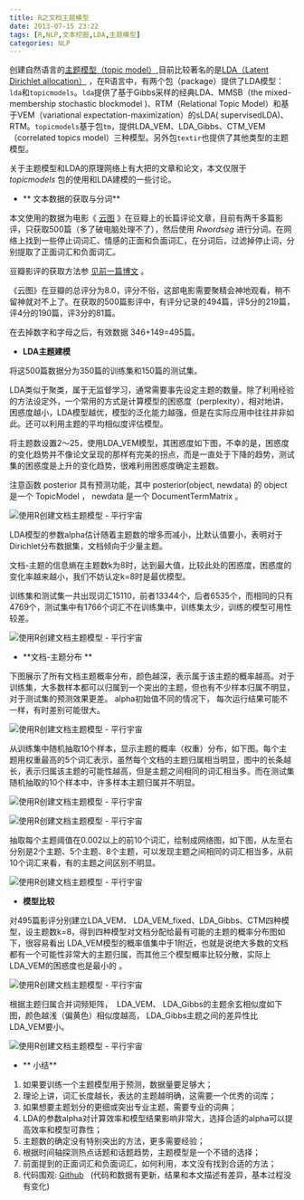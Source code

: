 ```yaml
---
title: R之文档主题模型
date: 2013-07-15 23:22
tags: [R,NLP,文本挖掘,LDA,主题模型]
categories: NLP
---
```

创建自然语言的[主题模型（topic model）](https://en.wikipedia.org/wiki/Topic_model),目前比较著名的是[LDA（Latent Dirichlet allocation）](https://en.wikipedia.org/wiki/Latent_Dirichlet_allocation) ，在R语言中，有两个包（package）提供了LDA模型：`lda`和`topicmodels`。`lda`提供了基于Gibbs采样的经典LDA、MMSB（the mixed-membership stochastic blockmodel )、RTM（Relational Topic Model）和基于VEM（variational expectation-maximization）的sLDA( supervisedLDA)、RTM。`topicmodels`基于包`tm`，提供LDA\_VEM、LDA\_Gibbs、CTM_VEM（correlated topics model）三种模型。另外包`textir`也提供了其他类型的主题模型。
<!--more-->
关于主题模型和LDA的原理网络上有大把的文章和论文，本文仅限于 _topicmodels_ 包的使用和LDA建模的一些讨论。

*   ** 文本数据的获取与分词**

本文使用的数据为电影《 [云图](http://movie.douban.com/subject/3530403/) 》在豆瓣上的长篇评论文章，目前有两千多篇影评，只获取500篇（多了破电脑处理不了），然后使用 _Rwordseg_ 进行分词。在网络上找到一些停止词词汇、情感的正面和负面词汇，在分词后，过滤掉停止词，分别提取了正面词汇和负面词汇。

豆瓣影评的获取方法参 [见前一篇博文](http://qxde01.blog.163.com/blog/static/6733574420132915952828/) 。

《云图》在豆瓣的总评分为8.0，评分不俗，这部电影需要聚精会神地观看，稍不留神就对不上了。在获取的500篇影评中，有评分记录的494篇，评5分的219篇，评4分的190篇，评3分的81篇。

在去掉数字和字母之后，有效数据 346+149=495篇。

*   **LDA主题建模**

将这500篇数据分为350篇的训练集和150篇的测试集。

LDA类似于聚类，属于无监督学习，通常需要事先设定主题的数量。除了利用经验的方法设定外，一个常用的方式是计算模型的困惑度（perplexity），相对地讲，困惑度越小，LDA模型越优，模型的泛化能力越强，但是在实际应用中往往并非如此。还可以利用主题的平均相似度评估模型。

将主题数设置2～25，使用LDA_VEM模型，其困惑度如下图，不幸的是，困惑度的变化趋势并不像论文呈现的那样有完美的拐点，而是一直处于下降的趋势，测试集的困惑度是上升的变化趋势，很难利用困惑度确定主题数。

注意函数 posterior 具有预测功能，其中 posterior(object, newdata) 的 object 是一个 TopicModel ， newdata 是一个 DocumentTermMatrix 。

![使用R创建文档主题模型 - 平行宇宙](R之文档主题模型/2105432825895748420.png "使用R创建文档主题模型 - 平行宇宙")


LDA模型的参数alpha估计随着主题数的增多而减小，比默认值要小，表明对于Dirichlet分布数据集，文档倾向于少量主题。

文档-主题的信息熵在主题数k为8时，达到最大值，比较此处的困惑度，困惑度的变化率越来越小，我们不妨认定k=8时是最优模型。

训练集和测试集一共出现词汇15110，前者13344个，后者6535个，而相同的只有4769个，测试集中有1766个词汇不在训练集中，训练集太少，训练的模型可用性较差。

![使用R创建文档主题模型 - 平行宇宙](R之文档主题模型/2109092000592986045.png "使用R创建文档主题模型 - 平行宇宙")


*   **文档-主题分布 **


下图展示了所有文档主题概率分布，颜色越深，表示属于该主题的概率越高。对于训练集，大多数样本都可以归属到一个突出的主题，但也有不少样本归属不明显，对于测试集的预测效果更差。 alpha初始值不同的情况下， 每次运行结果可能不一样，有时差别可能很大。

![使用R创建文档主题模型 - 平行宇宙](R之文档主题模型/742249513686046722.png "使用R创建文档主题模型 - 平行宇宙")

从训练集中随机抽取10个样本，显示主题的概率（权重）分布，如下图。每个主题用权重最高的5个词汇表示，虽然每个文档的主题归属相当明显，图中的长条越长，表示归属该主题的可能性越高，但是主题之间相同的词汇相当多。而在测试集随机抽取的10个样本中，许多样本主题归属并不明显。

![使用R创建文档主题模型 - 平行宇宙](R之文档主题模型/1453536779833857768.png "使用R创建文档主题模型 - 平行宇宙")

![使用R创建文档主题模型 - 平行宇宙](R之文档主题模型/3322530625192768380.png "使用R创建文档主题模型 - 平行宇宙")

抽取每个主题阈值在0.002以上的前10个词汇，绘制成网络图，如下图，从左至右分别是2个主题、5个主题、8个主题，可以发现主题之间相同的词汇相当多，从前10个词汇来看，有的主题之间区别不明显。

![使用R创建文档主题模型 - 平行宇宙](R之文档主题模型/3885199103637335205.png "使用R创建文档主题模型 - 平行宇宙")

*   **模型比较**

对495篇影评分别建立LDA\_VEM、 LDA\_VEM\_fixed、LDA\_Gibbs、CTM四种模型，设主题数k=8，得到四种模型对文档分配给最有可能的主题的概率分布图如下，很容易看出 LDA_VEM模型的概率值集中于1附近，也就是说绝大多数的文档都有一个可能性非常大的主题归属，而其他三个模型概率比较分散，实际上 LDA_VEM的困惑度也是最小的 。

![使用R创建文档主题模型 - 平行宇宙](R之文档主题模型/1408219308583461389.png "使用R创建文档主题模型 - 平行宇宙")

根据主题归属合并词频矩阵，  LDA_VEM、  LDA_Gibbs的主题余玄相似度如下图，颜色越浅（偏黄色）相似度越高， LDA_Gibbs主题之间的差异性比 LDA_VEM要小。

![使用R创建文档主题模型 - 平行宇宙](R之文档主题模型/2211267417138965521.png "使用R创建文档主题模型 - 平行宇宙")


*   ** 小结**

1.  如果要训练一个主题模型用于预测，数据量要足够大；
2.  理论上讲，词汇长度越长，表达的主题越明确，这需要一个优秀的词库；
3.  如果想要主题划分的更细或突出专业主题，需要专业的词典；
4.  LDA的参数alpha对计算效率和模型结果影响非常大，选择合适的alpha可以提高效率和模型可靠性；
5.  主题数的确定没有特别突出的方法，更多需要经验；
6.  根据时间轴探测热点话题和话题趋势，主题模型是一个不错的选择；
7.  前面提到的正面词汇和负面词汇，如何利用，本文没有找到合适的方法；
8.  代码围观: [Github](https://github.com/qxde01/myRproj/tree/master/CloudAtlas)   (代码和数据有更新，结果和本文描述有差异，基本过程没有变化)
